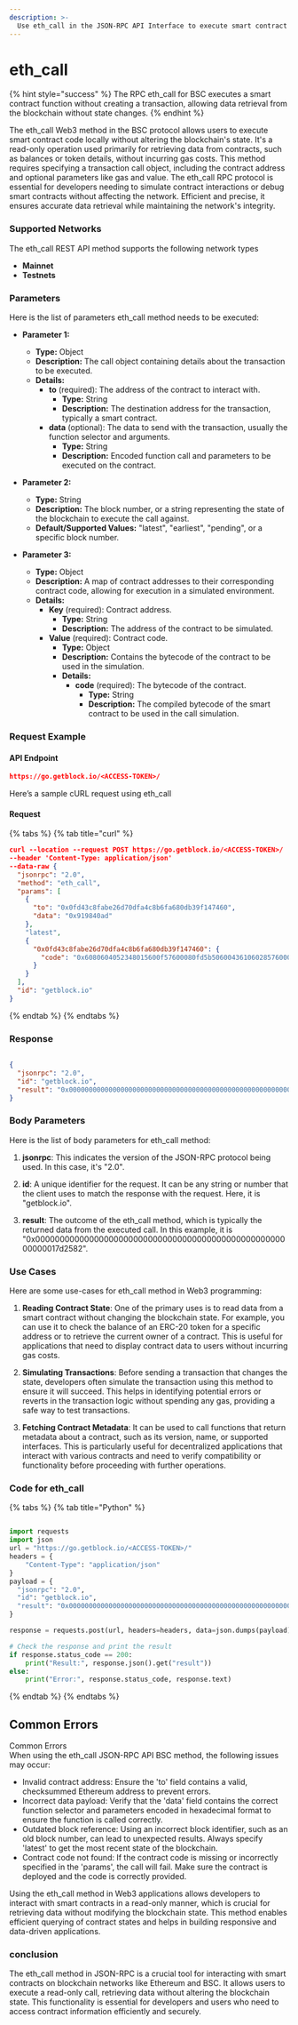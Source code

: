 ```yaml
---
description: >-
  Use eth_call in the JSON-RPC API Interface to execute smart contract code on the BSC network without making a state change.
---
```


# eth_call

{% hint style="success" %}
The RPC eth_call for BSC executes a smart contract function without creating a transaction, allowing data retrieval from the blockchain without state changes.&#x20;
{% endhint %}

The eth_call Web3 method in the BSC protocol allows users to execute smart contract code locally without altering the blockchain's state. It's a read-only operation used primarily for retrieving data from contracts, such as balances or token details, without incurring gas costs. This method requires specifying a transaction call object, including the contract address and optional parameters like gas and value. The eth_call RPC protocol is essential for developers needing to simulate contract interactions or debug smart contracts without affecting the network. Efficient and precise, it ensures accurate data retrieval while maintaining the network's integrity.

### Supported Networks

The eth_call REST API method supports the following network types
- **Mainnet**
- **Testnets**

### Parameters

Here is the list of parameters eth_call method needs to be executed:

- **Parameter 1:**
  - **Type:** Object
  - **Description:** The call object containing details about the transaction to be executed.
  - **Details:**
    - **to** (required): The address of the contract to interact with.
      - **Type:** String
      - **Description:** The destination address for the transaction, typically a smart contract.
    - **data** (optional): The data to send with the transaction, usually the function selector and arguments.
      - **Type:** String
      - **Description:** Encoded function call and parameters to be executed on the contract.

- **Parameter 2:**
  - **Type:** String
  - **Description:** The block number, or a string representing the state of the blockchain to execute the call against.
  - **Default/Supported Values:** "latest", "earliest", "pending", or a specific block number.

- **Parameter 3:**
  - **Type:** Object
  - **Description:** A map of contract addresses to their corresponding contract code, allowing for execution in a simulated environment.
  - **Details:**
    - **Key** (required): Contract address.
      - **Type:** String
      - **Description:** The address of the contract to be simulated.
    - **Value** (required): Contract code.
      - **Type:** Object
      - **Description:** Contains the bytecode of the contract to be used in the simulation.
      - **Details:**
        - **code** (required): The bytecode of the contract.
          - **Type:** String
          - **Description:** The compiled bytecode of the smart contract to be used in the call simulation.

### Request Example

#### API Endpoint

```json
https://go.getblock.io/<ACCESS-TOKEN>/
```
Here’s a sample cURL request using eth_call

#### Request

{% tabs %}
{% tab title="curl" %}
```json
curl --location --request POST https://go.getblock.io/<ACCESS-TOKEN>/
--header 'Content-Type: application/json' 
--data-raw {
  "jsonrpc": "2.0",
  "method": "eth_call",
  "params": [
    {
      "to": "0x0fd43c8fabe26d70dfa4c8b6fa680db39f147460",
      "data": "0x919840ad"
    },
    "latest",
    {
      "0x0fd43c8fabe26d70dfa4c8b6fa680db39f147460": {
        "code": "0x6080604052348015600f57600080fd5b506004361060285760003560e01c8063919840ad14602d575b600080fd5b60336045565b60408051918252519081900360200190f35b60005a90509056fea265627a7a72315820df124583906aafd283490b866399b6762e2075e1d84214363893c5993a13276f64736f6c63430005110032"
      }
    }
  ],
  "id": "getblock.io"
}
```
{% endtab %}
{% endtabs %}

### Response


```json

{
  "jsonrpc": "2.0",
  "id": "getblock.io",
  "result": "0x00000000000000000000000000000000000000000000000000000000017d2582"
}

```

### Body Parameters

Here is the list of body parameters for eth_call method:

1. **jsonrpc**: This indicates the version of the JSON-RPC protocol being used. In this case, it's "2.0".

2. **id**: A unique identifier for the request. It can be any string or number that the client uses to match the response with the request. Here, it is "getblock.io".

3. **result**: The outcome of the eth_call method, which is typically the returned data from the executed call. In this example, it is "0x00000000000000000000000000000000000000000000000000000000017d2582".

### Use Cases

Here are some use-cases for eth_call method in Web3 programming:

1. **Reading Contract State**: One of the primary uses is to read data from a smart contract without changing the blockchain state. For example, you can use it to check the balance of an ERC-20 token for a specific address or to retrieve the current owner of a contract. This is useful for applications that need to display contract data to users without incurring gas costs.

2. **Simulating Transactions**: Before sending a transaction that changes the state, developers often simulate the transaction using this method to ensure it will succeed. This helps in identifying potential errors or reverts in the transaction logic without spending any gas, providing a safe way to test transactions.

3. **Fetching Contract Metadata**: It can be used to call functions that return metadata about a contract, such as its version, name, or supported interfaces. This is particularly useful for decentralized applications that interact with various contracts and need to verify compatibility or functionality before proceeding with further operations.

### Code for eth_call

{% tabs %}
{% tab title="Python" %}
```python

import requests
import json
url = "https://go.getblock.io/<ACCESS-TOKEN>/"
headers = {
    "Content-Type": "application/json"
}
payload = {
  "jsonrpc": "2.0",
  "id": "getblock.io",
  "result": "0x00000000000000000000000000000000000000000000000000000000017d2582"
}

response = requests.post(url, headers=headers, data=json.dumps(payload))

# Check the response and print the result
if response.status_code == 200:
    print("Result:", response.json().get("result"))
else:
    print("Error:", response.status_code, response.text)

```
{% endtab %}
{% endtabs %}

## Common Errors

Common Errors  
When using the eth_call JSON-RPC API BSC method, the following issues may occur:  
- Invalid contract address: Ensure the 'to' field contains a valid, checksummed Ethereum address to prevent errors.  
- Incorrect data payload: Verify that the 'data' field contains the correct function selector and parameters encoded in hexadecimal format to ensure the function is called correctly.  
- Outdated block reference: Using an incorrect block identifier, such as an old block number, can lead to unexpected results. Always specify 'latest' to get the most recent state of the blockchain.  
- Contract code not found: If the contract code is missing or incorrectly specified in the 'params', the call will fail. Make sure the contract is deployed and the code is correctly provided.

Using the eth_call method in Web3 applications allows developers to interact with smart contracts in a read-only manner, which is crucial for retrieving data without modifying the blockchain state. This method enables efficient querying of contract states and helps in building responsive and data-driven applications.

### conclusion

The eth_call method in JSON-RPC is a crucial tool for interacting with smart contracts on blockchain networks like Ethereum and BSC. It allows users to execute a read-only call, retrieving data without altering the blockchain state. This functionality is essential for developers and users who need to access contract information efficiently and securely.
